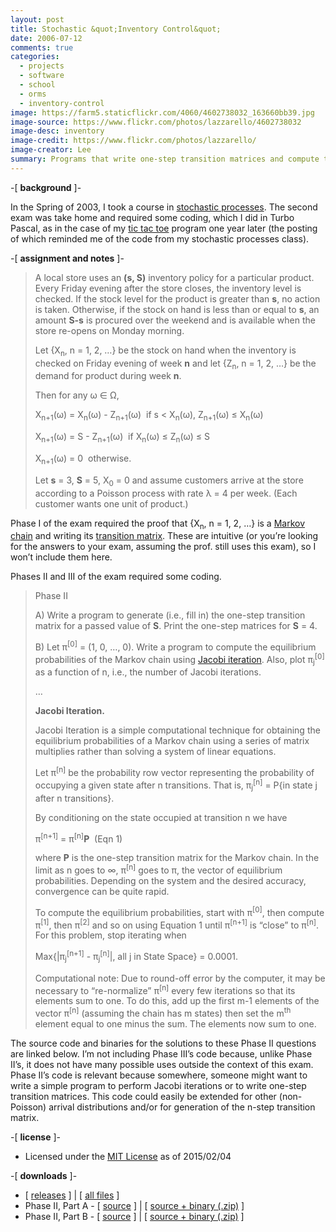 ```yaml
---
layout: post
title: Stochastic &quot;Inventory Control&quot;
date: 2006-07-12
comments: true
categories:
  - projects
  - software
  - school
  - orms
  - inventory-control
image: https://farm5.staticflickr.com/4060/4602738032_163660bb39.jpg
image-source: https://www.flickr.com/photos/lazzarello/4602738032
image-desc: inventory
image-credit: https://www.flickr.com/photos/lazzarello/
image-creator: Lee
summary: Programs that write one-step transition matrices and compute the equilibrium probabilities of <a href="http://en.wikipedia.org/wiki/Markov_chain">Markov chains</a> using <a href="http://en.wikipedia.org/wiki/Jacobi_method">Jacobi iteration</a>
---
```


-[ **background** ]-

 In the Spring of 2003, I took a course in [stochastic processes](http://en.wikipedia.org/wiki/Stochastic_process). The second exam was take home and required some coding, which I did in Turbo Pascal, as in the case of my [tic tac toe](http://stevemyles.site/blog/2006/07/10/tic-tac-toe) program one year later (the posting of which reminded me of the code from my stochastic processes class).

-[ **assignment and notes** ]-
> A local store uses an **(s, S)** inventory policy for a particular product. Every Friday evening after the store closes, the inventory level is checked. If the stock level for the product is greater than **s**, no action is taken. Otherwise, if the stock on hand is less than or equal to **s**, an amount **S-s** is procured over the weekend and is available when the store re-opens on Monday morning.
> 
> Let {X<sub>n</sub>, n = 1, 2, …} be the stock on hand when the inventory is checked on Friday evening of week **n** and let {Z<sub>n</sub>, n = 1, 2, …} be the demand for product during week **n**.
> 
> Then for any ω ∈ Ω,
> 
>  X<sub>n+1</sub>(ω) = X<sub>n</sub>(ω) - Z<sub>n+1</sub>(ω)  if s &lt; X<sub>n</sub>(ω), Z<sub>n+1</sub>(ω) ≤ X<sub>n</sub>(ω) 
>
>  X<sub>n+1</sub>(ω) = S - Z<sub>n+1</sub>(ω)  if X<sub>n</sub>(ω) ≤ Z<sub>n</sub>(ω) ≤ S 
>
>  X<sub>n+1</sub>(ω) = 0  otherwise. 
> 
> 
> Let **s** = 3, **S** = 5, X<sub>0</sub> = 0 and assume customers arrive at the store according to a Poisson process with rate λ = 4 per week. (Each customer wants one unit of product.)
> 

Phase I of the exam required the proof that {X<sub>n</sub>, n = 1, 2, …} is a [Markov chain](http://en.wikipedia.org/wiki/Markov_chain) and writing its [transition matrix](http://en.wikipedia.org/wiki/Stochastic_matrix). These are intuitive (or you’re looking for the answers to your exam, assuming the prof. still uses this exam), so I won’t include them here.

Phases II and III of the exam required some coding.

> Phase II
> 
> A) Write a program to generate (i.e., fill in) the one-step transition matrix for a passed value of **S**. Print the one-step matrices for **S** = 4.
> 
> B) Let π<sup>[0]</sup> = (1, 0, …, 0). Write a program to compute the equilibrium probabilities of the Markov chain using [Jacobi iteration](http://en.wikipedia.org/wiki/Jacobi_method).
>  Also, plot π<sub>j</sub><sup>[0]</sup> as a function of n, i.e., the number of Jacobi iterations.
> 
> …
> 
> **Jacobi Iteration.**
> 
> Jacobi Iteration is a simple computational technique for obtaining the equilibrium probabilities of a Markov chain using a series of matrix multiplies rather than solving a system of linear equations.
> 
> Let π<sup>[n]</sup> be the probability row vector representing the probability of occupying a given state after n transitions. That is, π<sub>j</sub><sup>[n]</sup> = P{in state j after n transitions}.
> 
> By conditioning on the state occupied at transition n we have
> 
> π<sup>[n+1]</sup> = π<sup>[n]</sup>**P**  (Eqn 1)
> 
> 
> where **P** is the one-step transition matrix for the Markov chain. In the limit as n goes to ∞, π<sup>[n]</sup> goes to π, the vector of equilibrium probabilities. Depending on the system and the desired accuracy, convergence can be quite rapid.
> 
> To compute the equilibrium probabilities, start with π<sup>[0]</sup>, then compute π<sup>[1]</sup>, then π<sup>[2]</sup> and so on using Equation 1 until π<sup>[n+1]</sup> is “close” to π<sup>[n]</sup>. For this problem, stop iterating when
> 
> Max{|π<sub>j</sub><sup>[n+1]</sup> - π<sub>j</sub><sup>[n]</sup>|, all j in State Space} = 0.0001.
> 
> 
> Computational note: Due to round-off error by the computer, it may be necessary to “re-normalize” π<sup>[n]</sup> every few iterations so that its elements sum to one. To do this, add up the first m-1 elements of the vector π<sup>[n]</sup> (assuming the chain has m states) then set the m<sup>th</sup> element equal to one minus the sum. The elements now sum to one.
> 

The source code and binaries for the solutions to these Phase II questions are linked below. I’m not including Phase III’s code because, unlike Phase II’s, it does not have many possible uses outside the context of this exam. Phase II’s code is relevant because somewhere, someone might want to write a simple program to perform Jacobi iterations or to write one-step transition matrices. This code could easily be extended for other (non-Poisson) arrival distributions and/or for generation of the n-step transition matrix.

-[ **license** ]-

*   Licensed under the [MIT License](https://github.com/scumdogsteev/stochastic-inventory-control/blob/master/LICENSE) as of 2015/02/04

-[ **downloads** ]-

* [ [releases](https://github.com/scumdogsteev/stochastic-inventory-control/releases) ] &#124; [ [all files](https://github.com/scumdogsteev/stochastic-inventory-control) ]
* Phase II, Part A - [ [source](https://github.com/scumdogsteev/stochastic-inventory-control/blob/master/ex2ph2a.pas "ex2ph2a.pas") ] &#124; [ [source + binary (.zip)](https://github.com/scumdogsteev/stochastic-inventory-control/releases/download/v.0.1.0a/ex2ph2a.zip "ex2ph2a.zip") ]
* Phase II, Part B - [ [source](https://github.com/scumdogsteev/stochastic-inventory-control/blob/master/ex2ph2b.pas "ex2ph2b.pas") ] &#124; [ [source + binary (.zip)](https://github.com/scumdogsteev/stochastic-inventory-control/releases/download/v.0.1.0a/ex2ph2b.zip "ex2ph2b.zip") ]